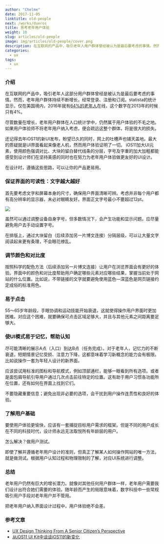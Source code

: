 ```yaml
---
author: "Chelme"
date: 2017-11-05
linktitle: old-people
next: /works/dueros
title: 思考老年用户体验
weight: 10
slug: articles/old-people
image: img/articles/old-people/cover.png
description: 在互联网的产品中，吸引老年人用户群体曾经被认为是最后要考虑的事情。然而老年用户群体持续不断增长，在互联网用户中占据很大的比例。如果用户体验师在设计时遵循这些规则，用户体验绝不会差。
categories:
  - ux
tags:
  - ux
---
```


### 介绍

在互联网的产品中，吸引老年人这部分用户群体曾经是被认为是最后要考虑的事情。然而，老年用户群体持续不断增长，经常登录、注册和订阅。statista的统计显示，仅在美国境内，2016年就有[64%的老年人](https://www.statista.com/statistics/266587/percentage-of-internet-users-by-age-groups-in-the-us/)在线，这个数字在2013年的时候只有4%。

尽管数量在增长，老年用户群体在人口统计学中，仍然属于用户体验的不毛之地。如果用户体验师不将老年用户纳入考虑，便会疏远这整个群体，将是很大的损失。

还记得去年iOS11的新UI发布，盼望已久的同时，网上的吐槽声也铺天盖地。最大的质疑就是UI界面看起来像老人机，然而用户体验证明了一切。
iOS11加大UI元素，使用颜色强调对比、大块的留白替代线条的分层，字号及字重的加大加粗都能感受到设计师们在坚持美感的同时也在努力为老年用户体验做更友好的UI设计。

在设计时，遵循这些思路，可以让你的产品更易用。

### 保证界面的可读性：文字越大越好
首先要考虑文字和屏幕本身的尺寸，确保用户界面清晰可辨。考虑并非每个用户都有高分辨率的显示器，未必对眼睛友好。界面正文字号最小不要超过12pt。

![](/img/articles/old-people/pic-1.png)

虽然可以通过调整设备自身字号，但多数情况下，会产生功能和显示问题。应尽量避免用户去手动设置字号。

在排版上，通过大块留白（后续添加另一片博文连接）分隔层级，可以让大量文字阅读起来更有条理，不会眼花缭乱。

### 调节颜色和对比度
按照科学的配色方法（后续添加另一片博文连接）让用户在浏览界面会有更好的体验。界面中的颜色和对比度帮助用户确定哪些元素对应哪些结果，掌握当前处于网站的什么位置。比如说，不带链接的文字就要避免使用蓝色—深蓝色是网页链接约定成俗的标准用色。

### 易于点击
55～65岁年龄段，手眼协调和运动技能开始衰退，这就使得操作用户界面时更加困难。对应这个困难，就要确保可点击区域足够大，并且与其他元素之间距离要足够大。


### 使UI模式易于记忆，帮助认知
尽可能清晰的展示A点（入口）到达B点（任务完成）。对于老年人，记忆力的不断衰退，短期情景记忆受损、注意力下降，这都意味着学习新概念的能力会有极限。比如说操作一套为年轻人设计的新界面。

应该尝试用标准的图标和导航模式，例如顶部通栏，能够一眼看到所有选项。或者是面包屑导航引导用户通过几次点击前往特定的位置。这有助于用户习惯各功能所在位置，还有如何在界面上找到它们。

不要隐藏重要信息；避免出现非必要的选项，会干扰到用户操作连贯性和良好的体验。

### 了解用户基础
要使用户体验更愉快，应该有一套捕捉目标用户需求的框架。但是不同的用户成长在不同的科技时代，设计师永远无法取悦所有年龄层的用户。

怎么解决？做用户测试。

即使了解并遵循老年用户设计的准则，但真正了解某人如何操作网站的唯一方法，就是做测试。根据用户认知过程和物理限制的了解，对应UI系统进行调整。

### 总结
老年用户仍然有巨大的增长潜力。就像对其他任何用户群体一样，老年用户需要我们设计出符合她们需要的体验。随年龄而产生的局限意味着，数字科技中一些常规吸引用户手段对老年用户并不管用。

把老年用户纳入界面设计过程中，用户体验绝不会差。


### 参考文章
  - [UX Design Thinking From A Senior Citizen’s Perspective](https://usabilitygeek.com/ux-design-thinking-senior-citizen-user/)
  - [从iOS11 UI Kit中谈谈iOS11的新变化](http://www.woshipm.com/ucd/796759.html)
